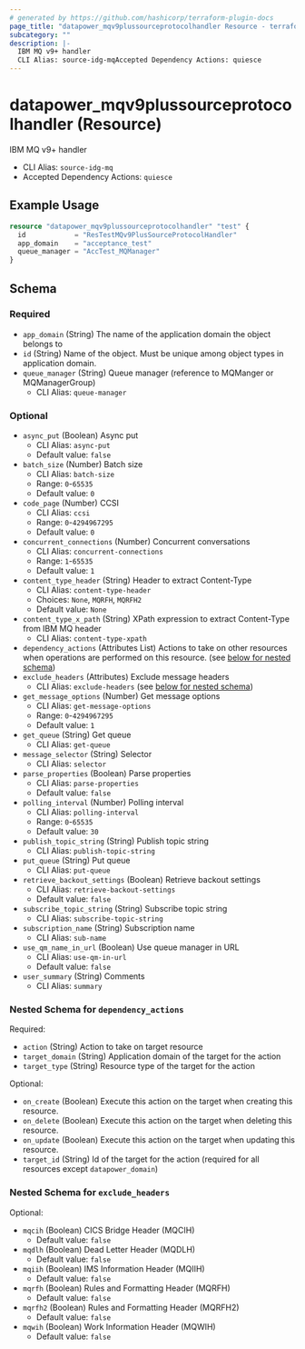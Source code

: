 ```yaml
---
# generated by https://github.com/hashicorp/terraform-plugin-docs
page_title: "datapower_mqv9plussourceprotocolhandler Resource - terraform-provider-datapower"
subcategory: ""
description: |-
  IBM MQ v9+ handler
  CLI Alias: source-idg-mqAccepted Dependency Actions: quiesce
---
```


# datapower_mqv9plussourceprotocolhandler (Resource)

IBM MQ v9+ handler
  - CLI Alias: `source-idg-mq`
  - Accepted Dependency Actions: `quiesce`

## Example Usage

```terraform
resource "datapower_mqv9plussourceprotocolhandler" "test" {
  id            = "ResTestMQv9PlusSourceProtocolHandler"
  app_domain    = "acceptance_test"
  queue_manager = "AccTest_MQManager"
}
```

<!-- schema generated by tfplugindocs -->
## Schema

### Required

- `app_domain` (String) The name of the application domain the object belongs to
- `id` (String) Name of the object. Must be unique among object types in application domain.
- `queue_manager` (String) Queue manager (reference to MQManger or MQManagerGroup)
  - CLI Alias: `queue-manager`

### Optional

- `async_put` (Boolean) Async put
  - CLI Alias: `async-put`
  - Default value: `false`
- `batch_size` (Number) Batch size
  - CLI Alias: `batch-size`
  - Range: `0`-`65535`
  - Default value: `0`
- `code_page` (Number) CCSI
  - CLI Alias: `ccsi`
  - Range: `0`-`4294967295`
  - Default value: `0`
- `concurrent_connections` (Number) Concurrent conversations
  - CLI Alias: `concurrent-connections`
  - Range: `1`-`65535`
  - Default value: `1`
- `content_type_header` (String) Header to extract Content-Type
  - CLI Alias: `content-type-header`
  - Choices: `None`, `MQRFH`, `MQRFH2`
  - Default value: `None`
- `content_type_x_path` (String) XPath expression to extract Content-Type from IBM MQ header
  - CLI Alias: `content-type-xpath`
- `dependency_actions` (Attributes List) Actions to take on other resources when operations are performed on this resource. (see [below for nested schema](#nestedatt--dependency_actions))
- `exclude_headers` (Attributes) Exclude message headers
  - CLI Alias: `exclude-headers` (see [below for nested schema](#nestedatt--exclude_headers))
- `get_message_options` (Number) Get message options
  - CLI Alias: `get-message-options`
  - Range: `0`-`4294967295`
  - Default value: `1`
- `get_queue` (String) Get queue
  - CLI Alias: `get-queue`
- `message_selector` (String) Selector
  - CLI Alias: `selector`
- `parse_properties` (Boolean) Parse properties
  - CLI Alias: `parse-properties`
  - Default value: `false`
- `polling_interval` (Number) Polling interval
  - CLI Alias: `polling-interval`
  - Range: `0`-`65535`
  - Default value: `30`
- `publish_topic_string` (String) Publish topic string
  - CLI Alias: `publish-topic-string`
- `put_queue` (String) Put queue
  - CLI Alias: `put-queue`
- `retrieve_backout_settings` (Boolean) Retrieve backout settings
  - CLI Alias: `retrieve-backout-settings`
  - Default value: `false`
- `subscribe_topic_string` (String) Subscribe topic string
  - CLI Alias: `subscribe-topic-string`
- `subscription_name` (String) Subscription name
  - CLI Alias: `sub-name`
- `use_qm_name_in_url` (Boolean) Use queue manager in URL
  - CLI Alias: `use-qm-in-url`
  - Default value: `false`
- `user_summary` (String) Comments
  - CLI Alias: `summary`

<a id="nestedatt--dependency_actions"></a>
### Nested Schema for `dependency_actions`

Required:

- `action` (String) Action to take on target resource
- `target_domain` (String) Application domain of the target for the action
- `target_type` (String) Resource type of the target for the action

Optional:

- `on_create` (Boolean) Execute this action on the target when creating this resource.
- `on_delete` (Boolean) Execute this action on the target when deleting this resource.
- `on_update` (Boolean) Execute this action on the target when updating this resource.
- `target_id` (String) Id of the target for the action (required for all resources except `datapower_domain`)


<a id="nestedatt--exclude_headers"></a>
### Nested Schema for `exclude_headers`

Optional:

- `mqcih` (Boolean) CICS Bridge Header (MQCIH)
  - Default value: `false`
- `mqdlh` (Boolean) Dead Letter Header (MQDLH)
  - Default value: `false`
- `mqiih` (Boolean) IMS Information Header (MQIIH)
  - Default value: `false`
- `mqrfh` (Boolean) Rules and Formatting Header (MQRFH)
  - Default value: `false`
- `mqrfh2` (Boolean) Rules and Formatting Header (MQRFH2)
  - Default value: `false`
- `mqwih` (Boolean) Work Information Header (MQWIH)
  - Default value: `false`
